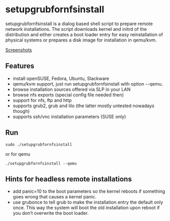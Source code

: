setupgrubfornfsinstall
======================

setupgrubfornfsinstall is a dialog based shell script to prepare remote network
installations. The script downloads kernel and initrd of the distribution and
either creates a boot loader entry for easy reinstallation of physical systems
or prepares a disk image for installation in qemu/kvm.

[Screenshots](screenshots/screenshots.md)

Features
--------

- install openSUSE, Fedora, Ubuntu, Slackware
- qemu/kvm support, just run setupgrubfornfsinstall with option --qemu.
- browse installation sources offered via SLP in your LAN
- browse nfs exports (special config file needed then)
- support for nfs, ftp and http
- supports grub2, grub and lilo (the latter mostly untested nowadays though)
- supports ssh/vnc installation parameters (SUSE only)

Run
---

	sudo ./setupgrubfornfsinstall

or for qemu
  
	./setupgrubfornfsinstall --qemu

Hints for headless remote installations
---------------------------------------

- add panic=10 to the boot parameters so the kernel reboots if
  something goes wrong that causes a kernel panic.
- use grubonce to tell grub to make the installation entry the
  default only once. This way the system will boot the old
  installation upon reboot if you
  don’t overwrite the boot loader.
